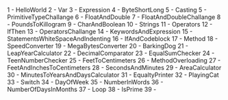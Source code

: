 
1 - HelloWorld
2 - Var
3 - Expression
4 - ByteShortLong
5 - Casting
5 - PrimitiveTypeChallange
6 - FloatAndDouble
7 - FloatAndDoubleChallange
8 - PoundsToKillogram
9 - CharAndBoolean
10 - Strings
11 - Operators
12 - IfThen
13 - OperatorsChallange
14 - KeywordsAndExpression
15 - StatementsWhiteSpaceAndIndenting
16 - IfAndCodeblock
17 - Method
18 - SpeedConverter
19 - MegaBytesConverter
20 - BarkingDog
21 - LeapYearCalculator
22 - DecimalComparator
23 - EqualSumChecker
24 - TeenNumberChecker
25 - FeetToCentimeters
26 - MethodOverloading
27 - FeetAndInchesToCentimeters
28 - SecondsAndMinutes
29 - AreaCalculator
30 - MinutesToYearsAndDaysCalculator
31 - EqualtyPrinter
32 - PlayingCat
33 - Switch
34 - DayOfWeek
35 - NumberInWords
36 - NumberOfDaysInMonths
37 - Loop
38 - IsPrime
39 - 
